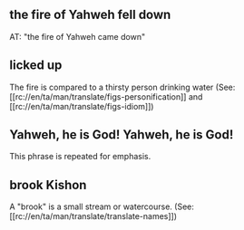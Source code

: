 ## the fire of Yahweh fell down ##

AT: "the fire of Yahweh came down"

## licked up ##

The fire is compared to a thirsty person drinking water (See: [[rc://en/ta/man/translate/figs-personification]] and [[rc://en/ta/man/translate/figs-idiom]])

## Yahweh, he is God! Yahweh, he is God! ##

This phrase is repeated for emphasis.

## brook Kishon ##

A "brook" is a small stream or watercourse. (See: [[rc://en/ta/man/translate/translate-names]])